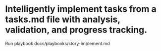 # Intelligently implement tasks from a tasks.md file with analysis, validation, and progress tracking.

Run playbook docs/playbooks/story-implement.md
